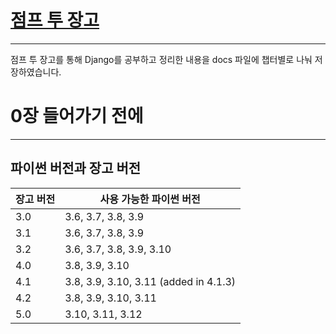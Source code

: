 # [점프 투 장고](https://wikidocs.net/book/4223)

---

점프 투 장고를 통해 Django를 공부하고 정리한 내용을 docs 파일에 챕터별로 나눠 저장하였습니다.

# 0장 들어가기 전에

---

## 파이썬 버전과 장고 버전

| 장고 버전 | 사용 가능한 파이썬 버전                         |
|-------|---------------------------------------|
| 3.0   | 3.6, 3.7, 3.8, 3.9                    |
| 3.1   | 3.6, 3.7, 3.8, 3.9                    |
| 3.2   | 3.6, 3.7, 3.8, 3.9, 3.10              |
| 4.0   | 3.8, 3.9, 3.10                        |
| 4.1   | 3.8, 3.9, 3.10, 3.11 (added in 4.1.3) |
| 4.2   | 3.8, 3.9, 3.10, 3.11                  |
| 5.0   | 3.10, 3.11, 3.12                      |
